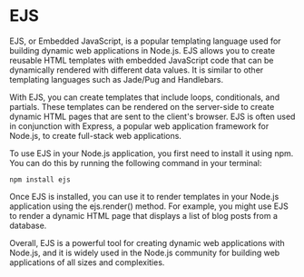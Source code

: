# EJS
EJS, or Embedded JavaScript, is a popular templating language used for building dynamic web applications in Node.js. EJS allows you to create reusable HTML templates with embedded JavaScript code that can be dynamically rendered with different data values. It is similar to other templating languages such as Jade/Pug and Handlebars.

With EJS, you can create templates that include loops, conditionals, and partials. These templates can be rendered on the server-side to create dynamic HTML pages that are sent to the client's browser. EJS is often used in conjunction with Express, a popular web application framework for Node.js, to create full-stack web applications.

To use EJS in your Node.js application, you first need to install it using npm. You can do this by running the following command in your terminal:

    npm install ejs

Once EJS is installed, you can use it to render templates in your Node.js application using the ejs.render() method. For example, you might use EJS to render a dynamic HTML page that displays a list of blog posts from a database.

Overall, EJS is a powerful tool for creating dynamic web applications with Node.js, and it is widely used in the Node.js community for building web applications of all sizes and complexities.